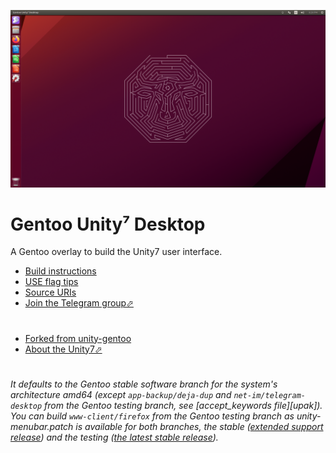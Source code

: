 [![Preview of Gentoo Unity⁷ Desktop][preview_image]][preview_image_url]

# Gentoo Unity⁷ Desktop

A Gentoo overlay to build the Unity7 user interface.

- [Build instructions][build]
- [USE flag tips][tips]
- [Source URIs][uris]
- [Join the Telegram group⬀][tg]

#

- [Forked from unity-gentoo][fork]
- [About the Unity7⬀][wiki]

#

###### It defaults to the Gentoo stable software branch for the system's architecture amd64 (except `app-backup/deja-dup` and `net-im/telegram-desktop` from the Gentoo testing branch, see [accept_keywords file][upak]). You can build `www-client/firefox` from the Gentoo testing branch as *unity-menubar.patch* is available for both branches, the stable ([extended support release][fesr]) and the testing ([the latest stable release][ftlr]).

[//]: # (LINKS)
[acck]: profiles/gentoo-unity7.accept_keywords
[build]: docs/build_instructions.md
[fesr]: profiles/ehooks/www-client/firefox:esr/files
[fork]: https://github.com/shiznix/unity-gentoo
[ftlr]: profiles/ehooks/www-client/firefox:rapid/files
[preview_image]: https://github.com/c4pp4/gentoo-unity7/blob/master/docs/assets/preview.png "Preview of Gentoo Unity⁷ Desktop"
[preview_image_url]: https://raw.githubusercontent.com/c4pp4/gentoo-unity7/master/docs/assets/preview.png
[tg]: https://t.me/gentoo_unity7
[tips]: docs/use_flag_tips.md
[uris]: docs/source_uris.md
[wiki]: https://en.wikipedia.org/wiki/Unity_(user_interface)
